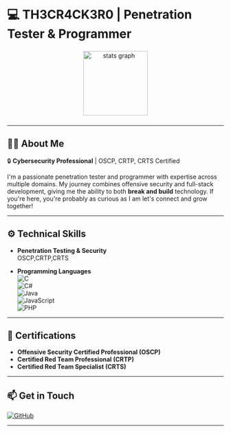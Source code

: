 # 💻 TH3CR4CK3R0 | Penetration Tester & Programmer

###

<div align="center">
  <img src="https://github-readme-stats.vercel.app/api?username=TH3CR4CK3R0&hide_title=false&hide_rank=false&show_icons=true&include_all_commits=true&count_private=true&disable_animations=false&theme=dracula&locale=en&hide_border=false" height="150" alt="stats graph"  />
</div>

###

---

## 👨‍💻 **About Me**  
🔒 **Cybersecurity Professional** | OSCP, CRTP, CRTS Certified  

I'm a passionate penetration tester and programmer with expertise across multiple domains. My journey combines offensive security and full-stack development, giving me the ability to both **break and build** technology. If you're here, you're probably as curious as I am let's connect and grow together!  

---

## ⚙️ **Technical Skills**

- **Penetration Testing & Security**  
 OSCP,CRTP,CRTS

- **Programming Languages**  
  ![C](https://img.shields.io/badge/C-Intermediate-yellow)  
  ![C#](https://img.shields.io/badge/C%23-Advanced-green)  
  ![Java](https://img.shields.io/badge/Java-Advanced-green)  
  ![JavaScript](https://img.shields.io/badge/JavaScript-Advanced-green)  
  ![PHP](https://img.shields.io/badge/PHP-Intermediate-yellow)

---

## 🚀 **Certifications**  
- **Offensive Security Certified Professional (OSCP)**  
- **Certified Red Team Professional (CRTP)**  
- **Certified Red Team Specialist (CRTS)**

---

## 📫 **Get in Touch**

[![GitHub](https://img.shields.io/badge/GitHub-Follow-black)](https://github.com/TH3CR4CK3R0)  

---
